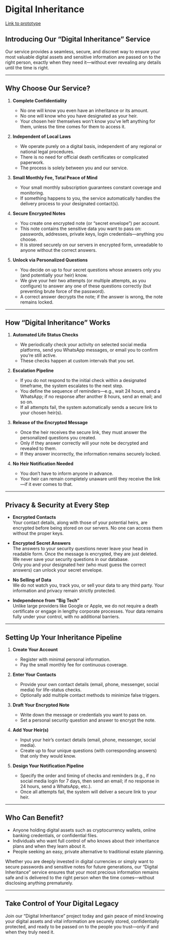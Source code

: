 # Digital Inheritance

[Link to prototype](https://thedigitalheir.com)

## Introducing Our “Digital Inheritance” Service
Our service provides a seamless, secure, and discreet way to ensure your most valuable digital assets and sensitive information are passed on to the right person, exactly when they need it—without ever revealing any details until the time is right.

---

## Why Choose Our Service?

1. **Complete Confidentiality**
    - No one will know you even have an inheritance or its amount.
    - No one will know who you have designated as your heir.
    - Your chosen heir themselves won’t know you’ve left anything for them, unless the time comes for them to access it.

2. **Independent of Local Laws**
    - We operate purely on a digital basis, independent of any regional or national legal procedures.
    - There is no need for official death certificates or complicated paperwork.
    - The process is solely between you and our service.

3. **Small Monthly Fee, Total Peace of Mind**
    - Your small monthly subscription guarantees constant coverage and monitoring.
    - If something happens to you, the service automatically handles the delivery process to your designated contact(s).

4. **Secure Encrypted Notes**
    - You create one encrypted note (or “secret envelope”) per account.
    - This note contains the sensitive data you want to pass on: passwords, addresses, private keys, login credentials—anything you choose.
    - It is stored securely on our servers in encrypted form, unreadable to anyone without the correct answers.

5. **Unlock via Personalized Questions**
    - You decide on up to four secret questions whose answers only you (and potentially your heir) know.
    - We give your heir two attempts (or multiple attempts, as you configure) to answer any one of these questions correctly (but preventing brute force of the password).
    - A correct answer decrypts the note; if the answer is wrong, the note remains locked.

---

## How “Digital Inheritance” Works

1. **Automated Life Status Checks**
    - We periodically check your activity on selected social media platforms, send you WhatsApp messages, or email you to confirm you’re still active.
    - These checks happen at custom intervals that you set.

2. **Escalation Pipeline**
    - If you do not respond to the initial check within a designated timeframe, the system escalates to the next step.
    - You define the sequence of reminders—e.g., wait 24 hours, send a WhatsApp; if no response after another 8 hours, send an email; and so on.
    - If all attempts fail, the system automatically sends a secure link to your chosen heir(s).

3. **Release of the Encrypted Message**
    - Once the heir receives the secure link, they must answer the personalized questions you created.
    - Only if they answer correctly will your note be decrypted and revealed to them.
    - If they answer incorrectly, the information remains securely locked.

4. **No Heir Notification Needed**
    - You don’t have to inform anyone in advance.
    - Your heir can remain completely unaware until they receive the link—if it ever comes to that.

---

## Privacy & Security at Every Step

- **Encrypted Contacts**  
  Your contact details, along with those of your potential heirs, are encrypted before being stored on our servers. No one can access them without the proper keys.

- **Encrypted Secret Answers**  
  The answers to your security questions never leave your head in readable form. Once the message is encrypted, they are just deleted. We never save your security questions in our database.  
  Only you and your designated heir (who must guess the correct answers) can unlock your secret envelope.

- **No Selling of Data**  
  We do not watch you, track you, or sell your data to any third party. Your information and privacy remain strictly protected.

- **Independence from “Big Tech”**  
  Unlike large providers like Google or Apple, we do not require a death certificate or engage in lengthy corporate processes. Your data remains fully under your control, with no additional barriers.

---

## Setting Up Your Inheritance Pipeline

1. **Create Your Account**
    - Register with minimal personal information.
    - Pay the small monthly fee for continuous coverage.

2. **Enter Your Contacts**
    - Provide your own contact details (email, phone, messenger, social media) for life-status checks.
    - Optionally add multiple contact methods to minimize false triggers.

3. **Draft Your Encrypted Note**
    - Write down the message or credentials you want to pass on.
    - Set a personal security question and answer to encrypt the note.

4. **Add Your Heir(s)**
    - Input your heir’s contact details (email, phone, messenger, social media).
    - Create up to four unique questions (with corresponding answers) that only they would know.

5. **Design Your Notification Pipeline**
    - Specify the order and timing of checks and reminders (e.g., if no social media login for 7 days, then send an email; if no response in 24 hours, send a WhatsApp, etc.).
    - Once all attempts fail, the system will deliver a secure link to your heir.

---

## Who Can Benefit?

- Anyone holding digital assets such as cryptocurrency wallets, online banking credentials, or confidential files.
- Individuals who want full control of who knows about their inheritance plans and when they learn about it.
- People seeking an easy, private alternative to traditional estate planning.

Whether you are deeply invested in digital currencies or simply want to secure passwords and sensitive notes for future generations, our “Digital Inheritance” service ensures that your most precious information remains safe and is delivered to the right person when the time comes—without disclosing anything prematurely.

---

## Take Control of Your Digital Legacy

Join our “Digital Inheritance” project today and gain peace of mind knowing your digital assets and vital information are securely stored, confidentially protected, and ready to be passed on to the people you trust—only if and when they truly need it.

